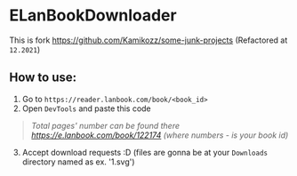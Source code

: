 # ELanBookDownloader
This is fork https://github.com/Kamikozz/some-junk-projects
(Refactored at `12.2021`)

## How to use:
1. Go to `https://reader.lanbook.com/book/<book_id>`
2. Open `DevTools` and paste this code
> *Total pages' number can be found there https://e.lanbook.com/book/122174 (where numbers - is your book id)*
3. Accept download requests :D (files are gonna be at your `Downloads` directory named as ex. '1.svg')
